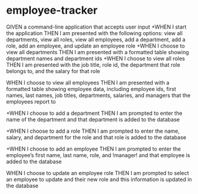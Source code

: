 # employee-tracker

GIVEN a command-line application that accepts user input
+WHEN I start the application
THEN I am presented with the following options: view all departments, view all roles, view all employees, add a department, add a role, add an employee, and update an employee role
+WHEN I choose to view all departments
THEN I am presented with a formatted table showing department names and department ids
+WHEN I choose to view all roles
THEN I am presented with the job title, role id, the department that role belongs to, and the salary for that role

WHEN I choose to view all employees
THEN I am presented with a formatted table showing employee data, including employee ids, first names, last names, job titles, departments, salaries, and managers that the employees report to

+WHEN I choose to add a department
THEN I am prompted to enter the name of the department and that department is added to the database

+WHEN I choose to add a role
THEN I am prompted to enter the name, salary, and department for the role and that role is added to the database

+WHEN I choose to add an employee
THEN I am prompted to enter the employee’s first name, last name, role, and !manager! and that employee is added to the database

WHEN I choose to update an employee role
THEN I am prompted to select an employee to update and their new role and this information is updated in the database 